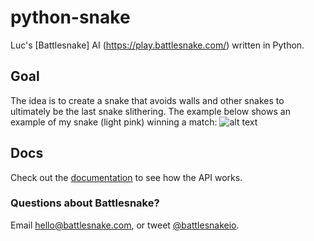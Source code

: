 # python-snake

Luc's [Battlesnake] AI (https://play.battlesnake.com/) written in Python.

## Goal
The idea is to create a snake that avoids walls and other snakes to ultimately be the last snake slithering.
The example below shows an example of my snake (light pink) winning a match:
![alt text](https://github.com/luclarocque/python-snake/battlesnake_example.git "Battlesnake Game with Slython")

## Docs
Check out the [documentation](https://docs.battlesnake.com/) to see how the API works.


### Questions about Battlesnake?

Email [hello@battlesnake.com](mailto:hello@battlesnake.com), or tweet [@battlesnakeio](http://twitter.com/battlesnakeio).
